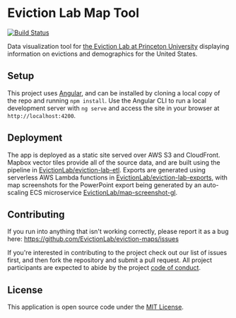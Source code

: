 # Eviction Lab Map Tool

[![Build Status](https://travis-ci.org/EvictionLab/eviction-maps.svg?branch=master)](https://travis-ci.org/EvictionLab/eviction-maps)

Data visualization tool for [the Eviction Lab at Princeton University](https://evictionlab.org) displaying information on evictions and demographics for the United States.

## Setup

This project uses [Angular](https://angular.io/), and can be installed by cloning a local copy of the repo and running `npm install`. Use the Angular CLI to run a local development server with `ng serve` and access the site in your browser at `http://localhost:4200`.

## Deployment

The app is deployed as a static site served over AWS S3 and CloudFront. Mapbox vector tiles provide all of the source data, and are built using the pipeline in [EvictionLab/eviction-lab-etl](https://github.com/EvictionLab/eviction-lab-etl). Exports are generated using serverless AWS Lambda functions in [EvictionLab/eviction-lab-exports](https://github.com/EvictionLab/eviction-lab-exports), with map screenshots for the PowerPoint export being generated by an auto-scaling ECS microservice [EvictionLab/map-screenshot-gl](https://github.com/EvictionLab/map-screenshot-gl).

## Contributing

If you run into anything that isn't working correctly, please report it as a bug here: https://github.com/EvictionLab/eviction-maps/issues

If you're interested in contributing to the project check out our list of issues first, and then fork the repository and submit a pull request. All project participants are expected to abide by the project [code of conduct](docs/CODE_OF_CONDUCT.md).

## License

This application is open source code under the [MIT License](LICENSE).
